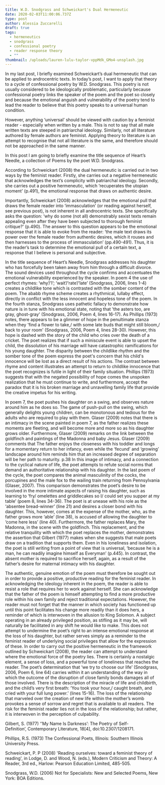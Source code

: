 ```yaml
---
title: W.D. Snodgrass and Schweickart's Dual Hermeneutic
date: 2020-02-03T11:00:06.737Z
type: post
author: Alessia Zuccarelli
draft: true
tags:
  - hermeneutics
  - snodgrass
  - confessional poetry
  - reader response theory
  - ""
thumbnail: /uploads/lauren-lulu-taylor-vppMdk_GMo4-unsplash.jpg
---
```

In my last post, I briefly examined Schweickart’s dual hermeneutic that can be applied to androcentric texts. In today’s post, I want to apply that theory to a cycle of confessional poetry by W.D. Snodgrass. This poetry is not usually considered to be ideologically problematic, particularly because confessional poetry links the speaker of the poem and the poet so closely and because the emotional anguish and vulnerability of the poetry tend to lead the reader to believe that this poetry speaks to a universal human condition.

However, anything ‘universal’ should be viewed with caution by a feminist reader - especially when written by a male. This is not to say that all male written texts are steeped in patriarchal ideology. Similarly, not all literature authored by female authors are feminist. Applying theory to literature is an attempt to recognise that not all literature is the same, and therefore should not be approached in the same manner.

In this post I am going to briefly examine the title sequence of Heart’s Needle, a collection of Poems by the poet W.D. Snodgrass. 

According to Schweickart (2008) the dual hermeneutic is carried out in two ways by the feminist reader.
Firstly, she carries out a negative hermeneutic that acknowledges the text’s complicity with patriarchal ideology.
Secondly, she carries out a positive hermeneutic, which ‘recuperates the utopian moment’ (p.491), the emotional response that draws on authentic desire.

Importantly, Schweickart (2008) acknowledges that the emotional pull that draws the female reader into ‘immasculation’ (or reading against herself, see previous post), is not inherent in all androcentric texts. She specifically  asks the question: ‘why do some (not all) demonstrably sexist texts remain appealing even after they have been subjected to thorough feminist critique?’ (p.490). The answer to this question appears to be the emotional response that it is able to evoke from the reader: ‘the male text draws its power over the female reader from authentic desires, which it rouses and then harnesses to the process of immasculation’ (pp.490-491).  Thus, it is the reader’s task to determine the emotional pull of a certain text, a response that I believe is personal and subjective.

In the title sequence of Heart’s Needle, Snodgrass addresses his daughter who has forcefully been taken away from him through a difficult divorce. The sound devices used throughout the cycle confirms and accentuates the emotional vulnerability experienced by the speaker. In poem 4 the use of perfect rhymes: ‘why’/’I’; ‘wait’/‘rate’/‘late’ (Snodgrass, 2006, lines 1-4) creates a childlike tone which is contrasted with the somber content of the poem. The ababb rhyme scheme creates a rhythmical, lullaby effect, directly in conflict with the less innocent and hopeless tone of the poem. In the fourth stanza, Snodgrass uses pathetic fallacy to demonstrate how nature is in tune with his emotional state, noting that 'the asters too, are gray, ghost-gray' (Snodgrass, 2006, Poem 4, lines 16-17). As Phillips (1973) notes, there appears to be a glimmer of hope in the penultimate stanza when they 'find a flower to take,/ with some late buds that might still bloom,/ back to your room' (Snodgrass, 2006, Poem 4, lines 28-30). However, this hope is dashed with the story of the child who cries over the death of a cricket. The poet realizes that if such a miniscule event is able to upset the child, the dissolution of his marriage will have catastrophic ramifications for his young daughter. The disparity between the childlike rhythm and the somber tone of the poem express the poet's concern that his child's innocence will be lost as a direct result of his actions. The contrast between rhyme and content illustrates an attempt to return to childlike innocence that the poet recognizes is futile in light of their family situation. Phillips (1973) suggests that with the negated possibility of hope comes the unspoken realization that he must continue to write, and furthermore, accept the paradox that it is his broken marriage and unravelling family life that provide the creative impetus for his writing.

In poem 7, the poet pushes his daughter on a swing, and observes nature around him as he does so. The game of push-pull on the swing, which generally delights young children, can be monotonous and tedious for the adults who are required to play with them. Glaser (2009) notes that there is an intimacy in the scene painted in poem 7, as the father realizes these moments are fleeting, and will become more and more so as his daughter grows older. Furthermore, Glaser (2009) remarks on the link between the goldfinch and paintings of the Madonna and baby Jesus. Glaser (2009) comments that 
The father enjoys the closeness with his toddler and longs for a momentary return to her infancy, even while the ‘fecund’ and ‘growing’ landscape around him reminds him that an increased degree of separation will be her path to maturity.
p.38
In this image of intimacy, and a connection to the cyclical nature of life, the poet attempts to refute social norms that demand an authoritative relationship with his daughter. In the last poem of the cycle, the poet compares the animal masculinity of the cocks, the porcupines and the male fox to the wailing train returning from Pennsylvania (Glaser, 2007). This comparison demonstrates the poet’s desire to be involved in the more intimate aspects of raising his daughter, such as learning to ‘fry/ omelettes and griddlecakes so I/ could set you supper at my table’ (poem 8, lines 34-36). The poet is at unease with his role as the ‘absentee bread-winner’ (line 21) and desires a closer bond with his daughter. This, however, comes at the expense of the mother, who, as the father grows more ‘able’ (line 38), is accused of allowing the daughter to ‘come here less’ (line 40). Furthermore, the father replaces Mary, the Madonna, in the scene with the goldfinch. This replacement, and the relative tranquility with which the poet replaces the mother, demonstrates the assertion that Gilbert (1977) makes when she suggests that male poets draw on a tradition that supports them. Even in his loneliness and isolation, the poet is still writing from a point of view that is universal, ‘because he is a man, he can readily imagine himself as Everyman’ (p.445). In contrast, the absent mother is required to sacrifice herself, again, as a result of the father’s desire for maternal intimacy with his daughter. 

The authentic, genuine emotion of the poem must therefore be sought out in order to provide a positive, productive reading for the feminist reader. In acknowledging the ideology inherent in the poem, the reader is able to resist a role that requires her to work against herself. She can acknowledge that the father of the poem is himself attempting to find a more productive role within his own family and reject traditional expectations. However, the reader must not forget that the manner in which society has functioned up until this point facilitates his change more readily than it does hers, a reminder of which is interwoven in the allusion to King Solomon. A subject operating in an already privileged position, as stifling as it may be, will naturally be facilitated in any shift he would like to make. This does not attempt to undermine the poet’s right to an intense emotional response at the loss of his daughter, but rather serves simply as a reminder to the feminist reader of underlying social privileges that allow for the expression of these. In order to carry out the positive hermeneutic in the framework outlined by Schweickart (2008), the reader can attempt to understand where the emotional force of the poetry lies. There is certainly a nostalgic element, a sense of loss, and a powerful tone of loneliness that reaches the reader. The poet’s determination that ‘we try to choose our life’ (Snodgrass, 2006, Poem 6, line 64) carries within it an understanding of the way in which the outcome of the disruption of close family bonds damages all of those involved. There is the description of the miracle of life and childbirth, and the child’s very first breath: ‘You took your hour,/ caught breath, and cried with your full lung power.’ (lines 15-16). The loss of the relationship that marveled over the creation of new life within the mother’s womb provokes a sense of sorrow and regret that is available to all readers. The risk for the feminist reader lies not in the loss of the relationship; but rather, it is interwoven in the perception of culpability. 

Gilbert, S. (1977) ‘’My Name Is Darkness’: The Poetry of Self-Definition’, Contemporary Literature, 18[4], doi:10.2307/1208171.

Phillips, R.S. (1973) The Confessional Poets, Illinois: Southern Illinois University Press.

Schweickart, P. P (2008) 'Reading ourselves: toward a feminist theory of reading', in Lodge, D. and Wood, N. (eds.), Modern Criticism and Theory: A Reader, 3rd ed., Harlow: Pearson Education Limited, 485-505.

Snodgrass, W.D. (2006) Not for Specialists: New and Selected Poems, New York: BOA Editions.
